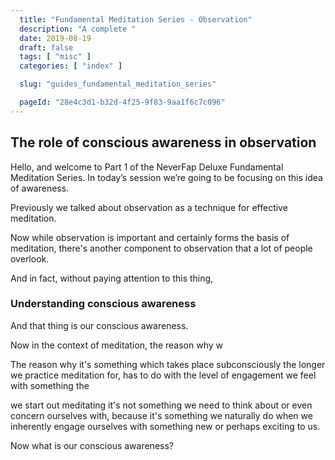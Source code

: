 ```yaml
---
  title: "Fundamental Meditation Series - Observation"
  description: "A complete "
  date: 2019-08-19
  draft: false
  tags: [ "misc" ]
  categories: [ "index" ]

  slug: "guides_fundamental_meditation_series"

  pageId: "28e4c3d1-b32d-4f25-9f83-9aa1f6c7c096"
---
```


## The role of conscious awareness in observation

Hello, and welcome to Part 1 of the NeverFap Deluxe Fundamental Meditation Series. In today’s session we’re going to be focusing on this idea of awareness.

Previously we talked about observation as a technique for effective meditation. 

Now while observation is important and certainly forms the basis of meditation, there's another component to observation that a lot of people overlook. 

And in fact, without paying attention to this thing, 



### Understanding conscious awareness

And that thing is our conscious awareness.

Now in the context of meditation, the reason why w

The reason why it's something which takes place subconsciously the longer we practice meditation for, has to do with the level of engagement we feel with something the 


 we start out meditating it's not something we need to think about or even concern ourselves with, because it's something we naturally do when we inherently engage ourselves with something new or perhaps exciting to us.


Now what is our conscious awareness? 
